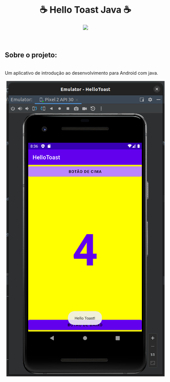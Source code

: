 <div align="center">
    <h1>☕ Hello Toast Java ☕</h1>
</div>

<div align="center">
    <a href="https://github.com/romulodeoliveira/Hello-Toast/blob/main/LICENSE.md"><img src="https://img.shields.io/github/license/romulodeoliveira/Hello-Toast.svg"></a>
</div>

<br>
<br>
<h2>Sobre o projeto:</h2>

<br>
Um aplicativo de introdução ao desenvolvimento para Android com java.

<br>
<br>
<div align="center">
    <img src="https://github.com/romulodeoliveira/Hello-Toast/blob/main/readmeimg/img1.png">
</div>
